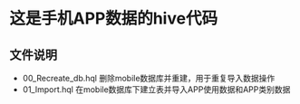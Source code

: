 # 这是手机APP数据的hive代码

## 文件说明
- 00_Recreate_db.hql 删除mobile数据库并重建，用于重复导入数据操作
- 01_Import.hql 在mobile数据库下建立表并导入APP使用数据和APP类别数据
